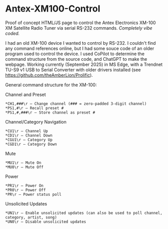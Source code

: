 # Antex-XM100-Control
Proof of concept HTML/JS page to control the Antex Electronics XM-100 XM Satellite Radio Tuner via serial RS-232 commands.  *Completely vibe coded.*

I had an old XM-100 device I wanted to control by RS-232.  I couldn't find any command references online, but I had some souce code of an older program used to control the device.  I used CoPilot to determine the command structure from the source code, and ChatGPT to make the webpage.  Working currently (September 2025) in MS Edge, with a Trendnet TU-S9 v1 USB to Serial Converter with older drivers installed (see https://github.com/theAmberLion/Prolific).

General command structure for the XM-100:

Channel and Preset

    *CH1,###\r — Change channel (### = zero-padded 3-digit channel)
    *PS1,#\r — Recall preset #
    *PS1,#,###\r — Store channel as preset #

Channel/Category Navigation

    *CU1\r — Channel Up
    *CD1\r — Channel Down
    *CGU1\r — Category Up
    *CGD1\r — Category Down

Mute

    *MU1\r — Mute On
    *MU0\r — Mute Off

Power

    *PR1\r — Power On
    *PR0\r — Power Off
    *PR\r — Power status poll

Unsolicited Updates

    *UN1\r — Enable unsolicited updates (can also be used to poll channel, category, artist, song)
    *UN0\r — Disable unsolicited updates




